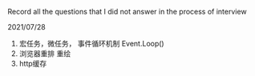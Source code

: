 Record all the questions that I did not answer in the process of interview


2021/07/28
1. 宏任务，微任务， 事件循环机制 Event.Loop()
3. 浏览器重排 重绘
4. http缓存

